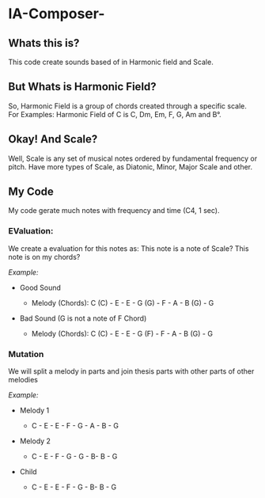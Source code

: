 # IA-Composer-

## Whats this is?

This code create sounds based of in Harmonic field and Scale.

## But Whats is Harmonic Field?

So, Harmonic Field is a group of chords created through a specific scale. For Examples: Harmonic Field of C is C, Dm, Em, F, G, Am and B°.


## Okay! And Scale?

Well, Scale is any set of musical notes ordered by fundamental frequency or pitch. Have more types of Scale, as Diatonic, Minor, Major Scale and other.  

## My Code

My code gerate much notes with frequency and time (C4, 1 sec).

### EValuation:

We create a evaluation for this notes as: This note is a note of Scale? This note is on my chords? 

*Example:*

- Good Sound
  - Melody (Chords):  C (C) - E  -  E - G (G) - F  - A - B (G) - G

- Bad Sound (G is not a note of F Chord)
  - Melody (Chords):  C (C) - E  -  E - G (F) - F  - A - B (G) - G

### Mutation

We will split a melody in parts and join thesis parts with other parts of other melodies

*Example:*

- Melody 1
  - C - E  -  E - F - G  - A - B - G

- Melody 2         
  - C - E  -  F - G - G - B- B - G 

- Child
  - C - E  -  E - F - G - B- B - G 





